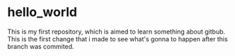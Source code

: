 # hello_world
This is my first repository, which is aimed to learn something about gitbub.
This is the first change that i made to see what's gonna to happen after this branch was commited. 
